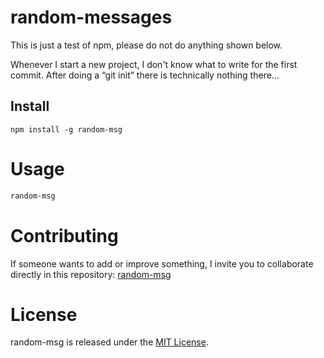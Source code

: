 # random-messages

This is just a test of npm, please do not do anything shown below.

Whenever I start a new project, I don't know what to write for the first commit. After doing a “git init” there is technically nothing there...

## Install

```npm
npm install -g random-msg
```

# Usage

```bash
random-msg
```

# Contributing

If someone wants to add or improve something, I invite you to collaborate directly in this repository: [random-msg](https://github.com/Liltanie/npm-test)

# License

random-msg is released under the [MIT License](https://opensource.org/licenses/MIT).
